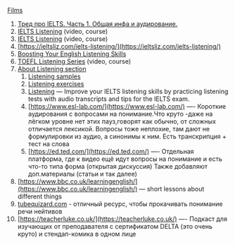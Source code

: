 [Films](Films.md)

1. [Тред про IELTS. Часть 1. Общая инфа и аудирование.](https://twitter.com/reytashi/status/1590032309365141505?t=1z10syJIn-m2wBUD2zW7Og&s=35)
2. [IELTS Listening](https://www.youtube.com/playlist?list=PLGHMg8AQ02x1h1GBNIy4b9f67wW53Gcf5) (video, course)
3. [IELTS Listening](https://www.youtube.com/playlist?list=PLdawRnR9ilZC-mB4ir6ek-qNCZ67JSC7X) (video, course)
4. [https://ieltsliz.com/ielts-listening/](https://ieltsliz.com/ielts-listening/)
5. [Boosting Your English Listening Skills](https://www.esl-lab.com/)
6. [TOEFL Listening Series](https://www.classcentral.com/classroom/youtube-toefl-listening-series-46760) (video, course)
7. [About Listening section](http://ielts-up.com/listening/ielts-listening-test.html)
    1. [Listening samples](http://ielts-up.com/listening/ielts-listening-practice.html)
    2. [Listening exercises](http://ielts-up.com/exercises/ielts-listening-exercises.html)
    3. [Listening](https://www.ieltsxpress.com/category/ielts-listening/) — Improve your IELTS listening skills by practicing listening tests with audio transcripts and tips for the IELTS exam.
    4. [https://www.esl-lab.com/](https://www.esl-lab.com/) —- Короткие аудирования с вопросами на понимание.Что круто -даже на лёгком уровне нет этих пауз,говорят как обычно, от сложных отличается лексикой. Вопросы тоже неплохие, там дают не формулировки из аудио, а синонимы к ним. Есть транскрипция + тест на слова
    5. [https://ed.ted.com/](https://ed.ted.com/) —- Отдельная платформа, где к видео ещё идут вопросы на понимание и есть что-то типа форма (открытая дискуссия) Также добавляют доп.материалы (статьи и так далее)
8. [https://www.bbc.co.uk/learningenglish/](https://www.bbc.co.uk/learningenglish/) — short lessons about different things
9. [tubequizard.com](http://tubequizard.com/) - отличный ресурс, чтобы прокачивать понимание речи нейтивов
10. [https://teacherluke.co.uk/](https://teacherluke.co.uk/) —- Подкаст для изучающих от преподавателя с сертификатом DELTA (это очень круто) и стендап-комика в одном лице
